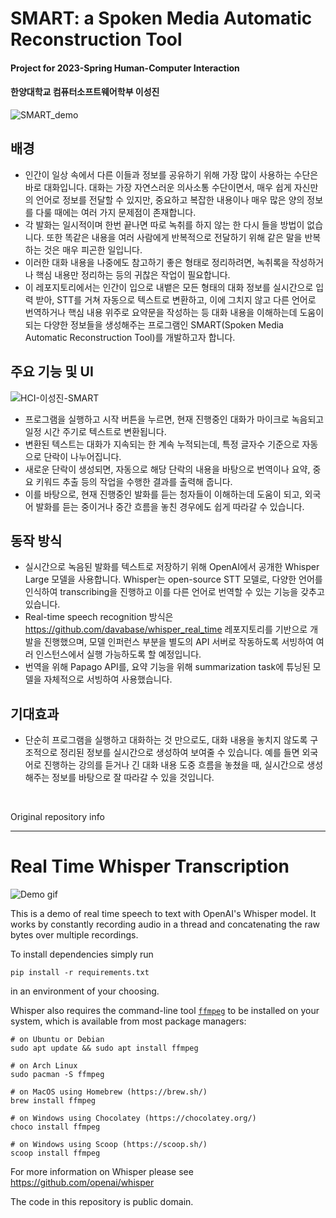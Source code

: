 # SMART: a Spoken Media Automatic Reconstruction Tool
#### Project for 2023-Spring Human-Computer Interaction
#### 한양대학교 컴퓨터소프트웨어학부 이성진


![SMART_demo](https://user-images.githubusercontent.com/44901828/228782885-5451f802-dcb4-4df3-b380-4e07a628853c.gif)

## 배경
- 인간이 일상 속에서 다른 이들과 정보를 공유하기 위해 가장 많이 사용하는 수단은 바로 대화입니다. 대화는 가장 자연스러운 의사소통 수단이면서, 매우 쉽게 자신만의 언어로 정보를 전달할 수 있지만, 중요하고 복잡한 내용이나 매우 많은 양의 정보를 다룰 때에는 여러 가지 문제점이 존재합니다.
- 각 발화는 일시적이며 한번 끝나면 따로 녹취를 하지 않는 한 다시 들을 방법이 없습니다. 또한 똑같은 내용을 여러 사람에게 반복적으로 전달하기 위해 같은 말을 반복하는 것은 매우 피곤한 일입니다.
- 이러한 대화 내용을 나중에도 참고하기 좋은 형태로 정리하려면, 녹취록을 작성하거나 핵심 내용만 정리하는 등의 귀찮은 작업이 필요합니다.
- 이 레포지토리에서는 인간이 입으로 내뱉은 모든 형태의 대화 정보를 실시간으로 입력 받아, STT를 거쳐 자동으로 텍스트로 변환하고, 이에 그치지 않고 다른 언어로 번역하거나 핵심 내용 위주로 요약문을 작성하는 등 대화 내용을 이해하는데 도움이 되는 다양한 정보들을 생성해주는 프로그램인 SMART(Spoken Media Automatic Reconstruction Tool)를 개발하고자 합니다.

## 주요 기능 및 UI

![HCI-이성진-SMART](https://user-images.githubusercontent.com/44901828/228768201-2841fce4-db73-44ed-9909-8689ea95f749.png)

- 프로그램을 실행하고 시작 버튼을 누르면, 현재 진행중인 대화가 마이크로 녹음되고 일정 시간 주기로 텍스트로 변환됩니다.
- 변환된 텍스트는 대화가 지속되는 한 계속 누적되는데, 특정 글자수 기준으로 자동으로 단락이 나누어집니다.
- 새로운 단락이 생성되면, 자동으로 해당 단락의 내용을 바탕으로 번역이나 요약, 중요 키워드 추출 등의 작업을 수행한 결과를 출력해 줍니다.
- 이를 바탕으로, 현재 진행중인 발화를 듣는 청자들이 이해하는데 도움이 되고, 외국어 발화를 듣는 중이거나 중간 흐름을 놓친 경우에도 쉽게 따라갈 수 있습니다.

## 동작 방식
- 실시간으로 녹음된 발화를 텍스트로 저장하기 위해 OpenAI에서 공개한 Whisper Large 모델을 사용합니다. Whisper는 open-source STT 모델로, 다양한 언어를 인식하여 transcribing을 진행하고 이를 다른 언어로 번역할 수 있는 기능을 갖추고 있습니다.
- Real-time speech recognition 방식은 https://github.com/davabase/whisper_real_time 레포지토리를 기반으로 개발을 진행했으며, 모델 인퍼런스 부분을 별도의 API 서버로 작동하도록 서빙하여 여러 인스턴스에서 실행 가능하도록 할 예정입니다.
- 번역을 위해 Papago API를, 요약 기능을 위해 summarization task에 튜닝된 모델을 자체적으로 서빙하여 사용했습니다.

## 기대효과
- 단순히 프로그램을 실행하고 대화하는 것 만으로도, 대화 내용을 놓치지 않도록 구조적으로 정리된 정보를 실시간으로 생성하여 보여줄 수 있습니다. 예를 들면 외국어로 진행하는 강의를 듣거나 긴 대화 내용 도중 흐름을 놓쳤을 때, 실시간으로 생성해주는 정보를 바탕으로 잘 따라갈 수 있을 것입니다.

<br>

Original repository info

---


# Real Time Whisper Transcription

![Demo gif](demo.gif)

This is a demo of real time speech to text with OpenAI's Whisper model. It works by constantly recording audio in a thread and concatenating the raw bytes over multiple recordings.

To install dependencies simply run
```
pip install -r requirements.txt
```
in an environment of your choosing.

Whisper also requires the command-line tool [`ffmpeg`](https://ffmpeg.org/) to be installed on your system, which is available from most package managers:

```
# on Ubuntu or Debian
sudo apt update && sudo apt install ffmpeg

# on Arch Linux
sudo pacman -S ffmpeg

# on MacOS using Homebrew (https://brew.sh/)
brew install ffmpeg

# on Windows using Chocolatey (https://chocolatey.org/)
choco install ffmpeg

# on Windows using Scoop (https://scoop.sh/)
scoop install ffmpeg
```

For more information on Whisper please see https://github.com/openai/whisper

The code in this repository is public domain.